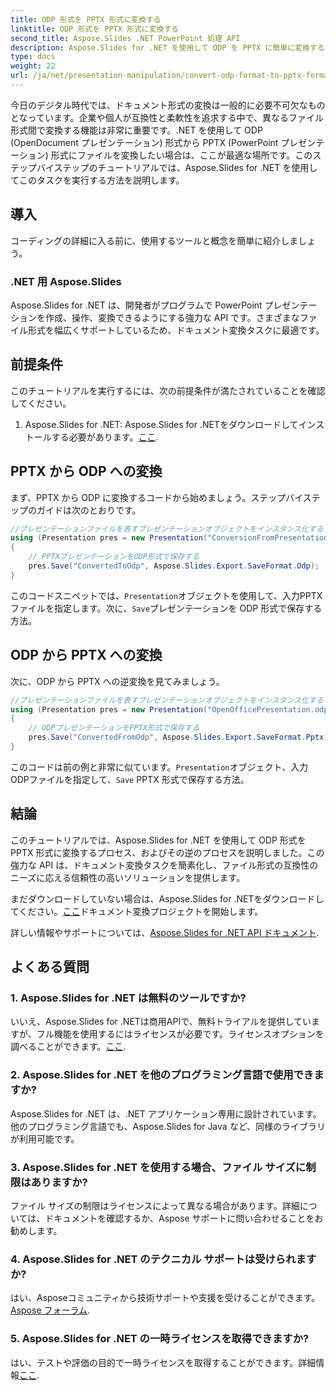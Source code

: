 ```yaml
---
title: ODP 形式を PPTX 形式に変換する
linktitle: ODP 形式を PPTX 形式に変換する
second_title: Aspose.Slides .NET PowerPoint 処理 API
description: Aspose.Slides for .NET を使用して ODP を PPTX に簡単に変換する方法を学びます。シームレスなプレゼンテーション形式変換については、ステップバイステップのガイドに従ってください。
type: docs
weight: 22
url: /ja/net/presentation-manipulation/convert-odp-format-to-pptx-format/
---
```


今日のデジタル時代では、ドキュメント形式の変換は一般的に必要不可欠なものとなっています。企業や個人が互換性と柔軟性を追求する中で、異なるファイル形式間で変換する機能は非常に重要です。.NET を使用して ODP (OpenDocument プレゼンテーション) 形式から PPTX (PowerPoint プレゼンテーション) 形式にファイルを変換したい場合は、ここが最適な場所です。このステップバイステップのチュートリアルでは、Aspose.Slides for .NET を使用してこのタスクを実行する方法を説明します。

## 導入

コーディングの詳細に入る前に、使用するツールと概念を簡単に紹介しましょう。

### .NET 用 Aspose.Slides

Aspose.Slides for .NET は、開発者がプログラムで PowerPoint プレゼンテーションを作成、操作、変換できるようにする強力な API です。さまざまなファイル形式を幅広くサポートしているため、ドキュメント変換タスクに最適です。

## 前提条件

このチュートリアルを実行するには、次の前提条件が満たされていることを確認してください。

1.  Aspose.Slides for .NET: Aspose.Slides for .NETをダウンロードしてインストールする必要があります。[ここ](https://releases.aspose.com/slides/net/).

## PPTX から ODP への変換

まず、PPTX から ODP に変換するコードから始めましょう。ステップバイステップのガイドは次のとおりです。

```csharp
//プレゼンテーションファイルを表すプレゼンテーションオブジェクトをインスタンス化する
using (Presentation pres = new Presentation("ConversionFromPresentation.pptx"))
{
    // PPTXプレゼンテーションをODP形式で保存する
    pres.Save("ConvertedToOdp", Aspose.Slides.Export.SaveFormat.Odp);
}
```

このコードスニペットでは、`Presentation`オブジェクトを使用して、入力PPTXファイルを指定します。次に、`Save`プレゼンテーションを ODP 形式で保存する方法。

## ODP から PPTX への変換

次に、ODP から PPTX への逆変換を見てみましょう。

```csharp
//プレゼンテーションファイルを表すプレゼンテーションオブジェクトをインスタンス化する
using (Presentation pres = new Presentation("OpenOfficePresentation.odp"))
{
    // ODPプレゼンテーションをPPTX形式で保存する
    pres.Save("ConvertedFromOdp", Aspose.Slides.Export.SaveFormat.Pptx);
}
```

このコードは前の例と非常に似ています。`Presentation`オブジェクト、入力ODPファイルを指定して、`Save` PPTX 形式で保存する方法。

## 結論

このチュートリアルでは、Aspose.Slides for .NET を使用して ODP 形式を PPTX 形式に変換するプロセス、およびその逆のプロセスを説明しました。この強力な API は、ドキュメント変換タスクを簡素化し、ファイル形式の互換性のニーズに応える信頼性の高いソリューションを提供します。

まだダウンロードしていない場合は、Aspose.Slides for .NETをダウンロードしてください。[ここ](https://releases.aspose.com/slides/net/)ドキュメント変換プロジェクトを開始します。

詳しい情報やサポートについては、[Aspose.Slides for .NET API ドキュメント](https://reference.aspose.com/slides/net/).

## よくある質問

### 1. Aspose.Slides for .NET は無料のツールですか?

いいえ、Aspose.Slides for .NETは商用APIで、無料トライアルを提供していますが、フル機能を使用するにはライセンスが必要です。ライセンスオプションを調べることができます。[ここ](https://purchase.aspose.com/buy).

### 2. Aspose.Slides for .NET を他のプログラミング言語で使用できますか?

Aspose.Slides for .NET は、.NET アプリケーション専用に設計されています。他のプログラミング言語でも、Aspose.Slides for Java など、同様のライブラリが利用可能です。

### 3. Aspose.Slides for .NET を使用する場合、ファイル サイズに制限はありますか?

ファイル サイズの制限はライセンスによって異なる場合があります。詳細については、ドキュメントを確認するか、Aspose サポートに問い合わせることをお勧めします。

### 4. Aspose.Slides for .NET のテクニカル サポートは受けられますか?

はい、Asposeコミュニティから技術サポートや支援を受けることができます。[Aspose フォーラム](https://forum.aspose.com/).

### 5. Aspose.Slides for .NET の一時ライセンスを取得できますか?

はい、テストや評価の目的で一時ライセンスを取得することができます。詳細情報[ここ](https://purchase.aspose.com/temporary-license/).